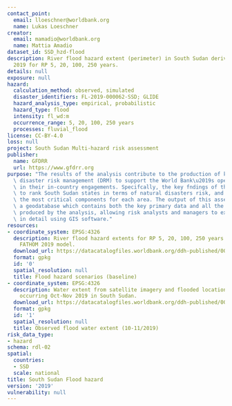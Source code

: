 ```yaml
---
contact_point:
  email: lloeschner@worldbank.org
  name: Lukas Loeschner
creator:
  email: mamadio@worldbank.org
  name: Mattia Amadio
dataset_id: SSD_hzd-flood
description: River flood hazard extent (perimeter) in South Sudan derived from FATHOM
  2019 for RP 5, 20, 100, 250 years.
details: null
exposure: null
hazard:
  calculation_method: observed, simulated
  disaster_identifiers: FL-2019-000062-SSD; GLIDE
  hazard_analysis_type: empirical, probabilistic
  hazard_type: flood
  intensity: fl_wd:m
  occurrence_range: 5, 20, 100, 250 years
  processes: fluvial_flood
license: CC-BY-4.0
loss: null
project: South Sudan Multi-hazard risk assessment
publisher:
  name: GFDRR
  url: https://www.gfdrr.org
purpose: "The results of the analysis contribute to the production of knowledge for\
  \ disaster risk management (DRM) to support the World Bank\u2019s operational teams\
  \ in their in-country engagements. Specifcally, the key fndings of this study allow\
  \ to rank South Sudan states in terms of natural disasters risk, and to identify\
  \ the most critical components for each area. The output of this assessment includes\
  \ a geodatabase which contains both the key primary data and all the resulting maps\
  \ produced by the analysis, allowing risk analysts and managers to explore them\
  \ in detail using GIS software."
resources:
- coordinate_system: EPSG:4326
  description: River flood hazard extents for RP 5, 20, 100, 250 years. Derived from
    FATHOM 2019 model.
  download_url: https://datacatalogfiles.worldbank.org/ddh-published/0042413/DR0053205/hzd-ssd-fl.zip
  format: gpkg
  id: '0'
  spatial_resolution: null
  title: Flood hazard scenarios (baseline)
- coordinate_system: EPSG:4326
  description: Water extent from satellite imagery and flooded locations from events
    occurring Oct-Nov 2019 in South Sudan.
  download_url: https://datacatalogfiles.worldbank.org/ddh-published/0042413/DR0053206/hzd-ssd-fl-2019.zip
  format: gpkg
  id: '1'
  spatial_resolution: null
  title: Observed flood water extent (10-11/2019)
risk_data_type:
- hazard
schema: rdl-02
spatial:
  countries:
  - SSD
  scale: national
title: South Sudan Flood hazard
version: '2019'
vulnerability: null
---
```

